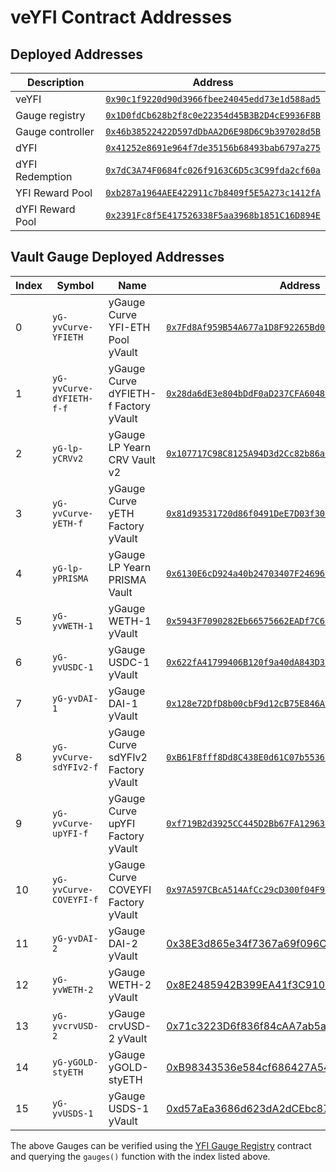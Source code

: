 # veYFI Contract Addresses

## Deployed Addresses

| Description        | Address                                                         |
|--------------------|-----------------------------------------------------------------|
| veYFI              | [`0x90c1f9220d90d3966fbee24045edd73e1d588ad5`](https://etherscan.io/address/0x90c1f9220d90d3966fbee24045edd73e1d588ad5) |
| Gauge registry     | [`0x1D0fdCb628b2f8c0e22354d45B3B2D4cE9936F8B`](https://etherscan.io/address/0x1D0fdCb628b2f8c0e22354d45B3B2D4cE9936F8B) |
| Gauge controller   | [`0x46b38522422D597dDbAA2D6E98D6C9b397028d5B`](https://etherscan.io/address/0x46b38522422D597dDbAA2D6E98D6C9b397028d5B) |
| dYFI               | [`0x41252e8691e964f7de35156b68493bab6797a275`](https://etherscan.io/address/0x41252e8691e964f7de35156b68493bab6797a275) |
| dYFI Redemption    | [`0x7dC3A74F0684fc026f9163C6D5c3C99fda2cf60a`](https://etherscan.io/address/0x7dC3A74F0684fc026f9163C6D5c3C99fda2cf60a) |
| YFI Reward Pool    | [`0xb287a1964AEE422911c7b8409f5E5A273c1412fA`](https://etherscan.io/address/0xb287a1964AEE422911c7b8409f5E5A273c1412fA) |
| dYFI Reward Pool   | [`0x2391Fc8f5E417526338F5aa3968b1851C16D894E`](https://etherscan.io/address/0x2391Fc8f5E417526338F5aa3968b1851C16D894E) |

## Vault Gauge Deployed Addresses

| Index | Symbol | Name | Address |
| ------ | ------ | ---- | ------- |
| 0 | `yG-yvCurve-YFIETH` | yGauge Curve YFI-ETH Pool yVault | [`0x7Fd8Af959B54A677a1D8F92265Bd0714274C56a3`](https://etherscan.io/address/0x7Fd8Af959B54A677a1D8F92265Bd0714274C56a3) |
| 1 | `yG-yvCurve-dYFIETH-f-f` | yGauge Curve dYFIETH-f Factory yVault | [`0x28da6dE3e804bDdF0aD237CFA6048f2930D0b4Dc`](https://etherscan.io/address/0x28da6dE3e804bDdF0aD237CFA6048f2930D0b4Dc) |
| 2 | `yG-lp-yCRVv2` | yGauge LP Yearn CRV Vault v2 | [`0x107717C98C8125A94D3d2Cc82b86a1b705f3A27C`](https://etherscan.io/address/0x107717C98C8125A94D3d2Cc82b86a1b705f3A27C) |
| 3 | `yG-yvCurve-yETH-f` | yGauge Curve yETH Factory yVault | [`0x81d93531720d86f0491DeE7D03f30b3b5aC24e59`](https://etherscan.io/address/0x81d93531720d86f0491DeE7D03f30b3b5aC24e59) |
| 4 | `yG-lp-yPRISMA` | yGauge LP Yearn PRISMA Vault | [`0x6130E6cD924a40b24703407F246966D7435D4998`](https://etherscan.io/address/0x6130E6cD924a40b24703407F246966D7435D4998) |
| 5 | `yG-yvWETH-1` | yGauge WETH-1 yVault | [`0x5943F7090282Eb66575662EADf7C60a717a7cE4D`](https://etherscan.io/address/0x5943f7090282eb66575662eadf7c60a717a7ce4d) |
| 6 | `yG-yvUSDC-1` | yGauge USDC-1 yVault | [`0x622fA41799406B120f9a40dA843D358b7b2CFEE3`](https://etherscan.io/address/0x622fa41799406b120f9a40da843d358b7b2cfee3) |
| 7 | `yG-yvDAI-1`  | yGauge DAI-1 yVault  | [`0x128e72DfD8b00cbF9d12cB75E846AC87B83DdFc9`](https://etherscan.io/address/0x128e72DfD8b00cbF9d12cB75E846AC87B83DdFc9) |
| 8 | `yG-yvCurve-sdYFIv2-f` | yGauge Curve sdYFIv2 Factory yVault | [`0xB61F8fff8Dd8C438E0d61C07b5536cE3d728f660`](https://etherscan.io/token/0xB61F8fff8Dd8C438E0d61C07b5536cE3d728f660) |
| 9 | `yG-yvCurve-upYFI-f` | yGauge Curve upYFI Factory yVault | [`0xf719B2d3925CC445D2Bb67FA12963265E224Fa11`](https://etherscan.io/token/0xf719B2d3925CC445D2Bb67FA12963265E224Fa11) |
| 10 | `yG-yvCurve-COVEYFI-f` | yGauge Curve COVEYFI Factory yVault | [`0x97A597CBcA514AfCc29cD300f04F98d9DbAA3624`](https://etherscan.io/token/0x97A597CBcA514AfCc29cD300f04F98d9DbAA3624) |
| 11 | `yG-yvDAI-2` | yGauge DAI-2 yVault | [0x38E3d865e34f7367a69f096C80A4fc329DB38BF4](https://etherscan.io/address/0x38E3d865e34f7367a69f096C80A4fc329DB38BF4) |
| 12 | `yG-yvWETH-2` | yGauge WETH-2 yVault | [0x8E2485942B399EA41f3C910c1Bb8567128f79859](https://etherscan.io/address/0x8E2485942B399EA41f3C910c1Bb8567128f79859) |
| 13 | `yG-yvcrvUSD-2` | yGauge crvUSD-2 yVault | [0x71c3223D6f836f84cAA7ab5a68AAb6ECe21A9f3b](https://etherscan.io/address/0x71c3223D6f836f84cAA7ab5a68AAb6ECe21A9f3b) |
| 14 | `yG-yGOLD-styETH` | yGauge yGOLD-styETH | [0xB98343536e584cf686427A54574567bA5BDa8070](https://etherscan.io/address/0xB98343536e584cf686427A54574567bA5BDa8070) |
| 15| `yG-yvUSDS-1` | yGauge USDS-1 yVault | [0xd57aEa3686d623dA2dCEbc87010a4F2F38Ac7B15](https://etherscan.io/address/0xd57aEa3686d623dA2dCEbc87010a4F2F38Ac7B15) |

The above Gauges can be verified using the [YFI Gauge Registry](https://etherscan.io/address/0x1D0fdCb628b2f8c0e22354d45B3B2D4cE9936F8B#readContract) contract and querying the `gauges()` function with the index listed above.
